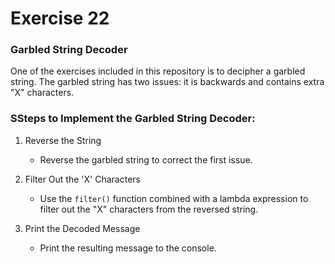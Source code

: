 # Exercise 22

### Garbled String Decoder

One of the exercises included in this repository is to decipher a garbled string. The garbled string has two issues: it is backwards and contains extra "X" characters.

### SSteps to Implement the Garbled String Decoder:

1. Reverse the String

   - Reverse the garbled string to correct the first issue.

2. Filter Out the 'X' Characters

   - Use the `filter()` function combined with a lambda expression to filter out the "X" characters from the reversed string.

3. Print the Decoded Message
   - Print the resulting message to the console.
